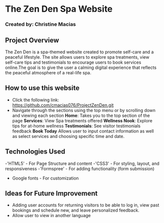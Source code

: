 # The Zen Den Spa Website

### Created by: Christine Macias

## Project Overview
The Zen Den is a spa-themed website created to promote self-care and a peaceful lifestyle. The site allows users to explore spa treatments, view self-care tips and testimonials to encourage users to book services online.The goal is to give the user a calming digital experience that reflects the peaceful atmosphere of a real-life spa. 

## How to use this website
- Click the following link: https://github.com/cmacias076/ProjectZenDen.git
- Navigate through the sections using the top menu or by scrolling down and viewing each section
**Home**: Takes you to the top section of the page
**Services**: View Spa treatments offered
**Wellness Nook**: Explore tips for at-home wellness
**Testimonials**: See visitor testimonials feedback
**Book Today** Allows user to input contact information as well as select services and choosing specific time and date.


## Technologies Used
-'HTML5' - For Page Structure and content
-'CSS3' - For styling, layout, and responsiveness
-'Formspree' - For adding functionality (form submission)
- Google fonts - For customization

## Ideas for Future Improvement
- Adding user accounts for returning visitors to be able to log in, view past bookings and schedule new, and leave personalized feedback.
- Allow user to view in another language
